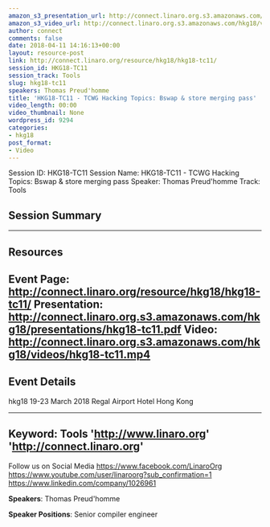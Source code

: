 ```yaml
---
amazon_s3_presentation_url: http://connect.linaro.org.s3.amazonaws.com/hkg18/presentations/hkg18-tc11.pdf
amazon_s3_video_url: http://connect.linaro.org.s3.amazonaws.com/hkg18/videos/hkg18-tc11.mp4
author: connect
comments: false
date: 2018-04-11 14:16:13+00:00
layout: resource-post
link: http://connect.linaro.org/resource/hkg18/hkg18-tc11/
session_id: HKG18-TC11
session_track: Tools
slug: hkg18-tc11
speakers: Thomas Preud'homme
title: 'HKG18-TC11 - TCWG Hacking Topics: Bswap & store merging pass'
video_length: 00:00
video_thumbnail: None
wordpress_id: 9294
categories:
- hkg18
post_format:
- Video
---
```


Session ID: HKG18-TC11
Session Name: HKG18-TC11 - TCWG Hacking Topics: Bswap & store merging pass
Speaker: Thomas Preud'homme
Track: Tools


## Session Summary

---------------------------------------------------
## Resources
Event Page: http://connect.linaro.org/resource/hkg18/hkg18-tc11/
Presentation: http://connect.linaro.org.s3.amazonaws.com/hkg18/presentations/hkg18-tc11.pdf
Video: http://connect.linaro.org.s3.amazonaws.com/hkg18/videos/hkg18-tc11.mp4
 ---------------------------------------------------
## Event Details
hkg18
19-23 March 2018 
Regal Airport Hotel Hong Kong

---------------------------------------------------
Keyword: Tools
'http://www.linaro.org'
'http://connect.linaro.org'
---------------------------------------------------
Follow us on Social Media
https://www.facebook.com/LinaroOrg
https://www.youtube.com/user/linaroorg?sub_confirmation=1
https://www.linkedin.com/company/1026961

**Speakers**: Thomas Preud'homme

**Speaker Positions**: Senior compiler engineer


